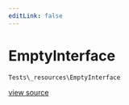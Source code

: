 ```yaml
---
editLink: false
---
```


# EmptyInterface

`Tests\_resources\EmptyInterface`

[view source](https://sourcelink/)
